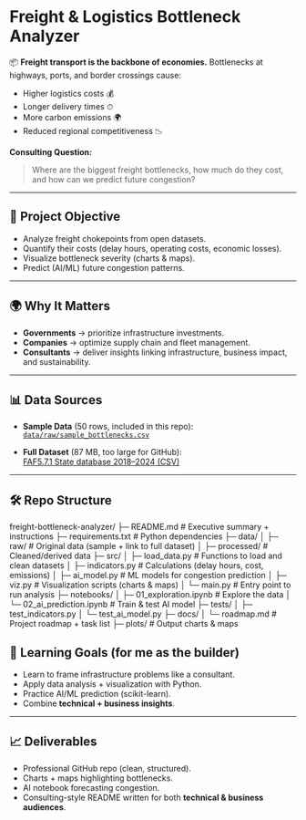 # Freight & Logistics Bottleneck Analyzer  

📦 **Freight transport is the backbone of economies.** Bottlenecks at highways, ports, and border crossings cause:  
- Higher logistics costs 💰  
- Longer delivery times ⏱  
- More carbon emissions 🌍  
- Reduced regional competitiveness 📉  

**Consulting Question:**  
> Where are the biggest freight bottlenecks, how much do they cost, and how can we predict future congestion?  

---

## 🚀 Project Objective
- Analyze freight chokepoints from open datasets.  
- Quantify their costs (delay hours, operating costs, economic losses).  
- Visualize bottleneck severity (charts & maps).  
- Predict (AI/ML) future congestion patterns.  

---

## 🌍 Why It Matters
- **Governments** → prioritize infrastructure investments.  
- **Companies** → optimize supply chain and fleet management.  
- **Consultants** → deliver insights linking infrastructure, business impact, and sustainability.  

---

## 📊 Data Sources
- **Sample Data** (50 rows, included in this repo):  
  [`data/raw/sample_bottlenecks.csv`](data/raw/sample_bottlenecks.csv)  

- **Full Dataset** (87 MB, too large for GitHub):  
  [FAF5.7.1 State database 2018–2024 (CSV)](https://faf.ornl.gov/faf5/Data/FAF5.7.1/faf5.7.1_od_state_2018_2024.csv.zip)  

---

## 🛠 Repo Structure

freight-bottleneck-analyzer/
├─ README.md              # Executive summary + instructions
├─ requirements.txt       # Python dependencies
├─ data/
│  ├─ raw/                # Original data (sample + link to full dataset)
│  ├─ processed/          # Cleaned/derived data
├─ src/
│  ├─ load_data.py        # Functions to load and clean datasets
│  ├─ indicators.py       # Calculations (delay hours, cost, emissions)
│  ├─ ai_model.py         # ML models for congestion prediction
│  ├─ viz.py              # Visualization scripts (charts & maps)
│  └─ main.py             # Entry point to run analysis
├─ notebooks/
│  ├─ 01_exploration.ipynb   # Explore the data
│  └─ 02_ai_prediction.ipynb # Train & test AI model
├─ tests/
│  ├─ test_indicators.py
│  └─ test_ai_model.py
├─ docs/
│  └─ roadmap.md           # Project roadmap + task list
├─ plots/                  # Output charts & maps



## 🎯 Learning Goals (for me as the builder)
- Learn to frame infrastructure problems like a consultant.  
- Apply data analysis + visualization with Python.  
- Practice AI/ML prediction (scikit-learn).  
- Combine **technical + business insights**.  

---

## 📈 Deliverables
- Professional GitHub repo (clean, structured).  
- Charts + maps highlighting bottlenecks.  
- AI notebook forecasting congestion.  
- Consulting-style README written for both **technical & business audiences**.  

